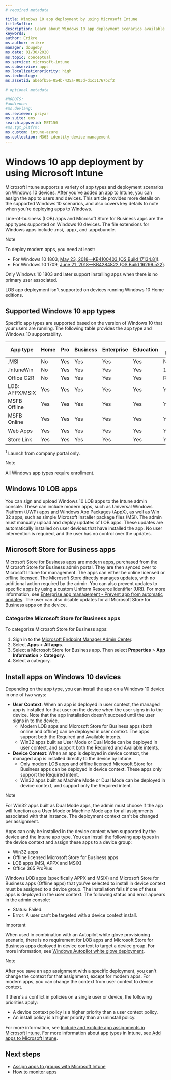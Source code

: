 ```yaml
---
# required metadata

title: Windows 10 app deployment by using Microsoft Intune
titleSuffix: 
description: Learn about Windows 10 app deployment scenarios available with Microsoft Intune.
keywords:
author: Erikre
ms.author: erikre
manager: dougeby
ms.date: 01/30/2020
ms.topic: conceptual
ms.service: microsoft-intune
ms.subservice: apps
ms.localizationpriority: high
ms.technology:
ms.assetid: abebfb5e-054b-435a-903d-d1c31767bcf2

# optional metadata

#ROBOTS:
#audience:
#ms.devlang:
ms.reviewer: priyar
ms.suite: ems
search.appverid: MET150
#ms.tgt_pltfrm:
ms.custom: intune-azure
ms.collection: M365-identity-device-management
---
```


# Windows 10 app deployment by using Microsoft Intune 

Microsoft Intune supports a variety of app types and deployment scenarios on Windows 10 devices. After you've added an app to Intune, you can assign the app to users and devices. This article provides more details on the supported Windows 10 scenarios, and also covers key details to note when you're deploying apps to Windows. 

Line-of-business (LOB) apps and Microsoft Store for Business apps are the app types supported on Windows 10 devices. The file extensions for Windows apps include .msi, .appx, and .appxbundle.  

> [!Note]
> To deploy modern apps, you need at least:
> - For Windows 10 1803, [May 23, 2018—KB4100403 (OS Build 17134.81)](https://support.microsoft.com/help/4100403/windows-10-update-kb4100403).
> - For Windows 10 1709, [June 21, 2018—KB4284822 (OS Build 16299.522)](https://support.microsoft.com/help/4284822).
>
> Only Windows 10 1803 and later support installing apps when there is no primary user associated.
>
> LOB app deployment isn't supported on devices running Windows 10 Home editions.

## Supported Windows 10 app types

Specific app types are supported based on the version of Windows 10 that your users are running. The following table provides the app type and Windows 10 supportability.

| App type | Home | Pro | Business | Enterprise | Education | S-Mode | Hololense | SurfaceHub | WCOS | Mobile |
|----------------|------|-----|----------|------------|-----------|--------|-----------|------------|------|--------|
|  .MSI | No | Yes | Yes | Yes | Yes | No | No | No | No | No |
| .IntuneWin | No | Yes | Yes | Yes | Yes | 19H2+ | No | No | No | No |
| Office C2R | No | Yes | Yes | Yes | Yes | RS4+ | No | No | No | No |
| LOB: APPX/MSIX | Yes | Yes | Yes | Yes | Yes | Yes | Yes | Yes | Yes | Yes |
| MSFB Offline | Yes | Yes | Yes | Yes | Yes | Yes | Yes | Yes | Yes | Yes |
| MSFB Online | Yes | Yes | Yes | Yes | Yes | Yes | RS4+ | Yes | Yes | Yes |
| Web Apps | Yes | Yes | Yes | Yes | Yes | Yes | Yes<sup>1 | Yes<sup>1 | Yes | Yes |
| Store Link | Yes | Yes | Yes | Yes | Yes | Yes | Yes | Yes | Yes | Yes |

<sup>1</sup> Launch from company portal only.

> [!NOTE]
> All Windows app types require enrollment.

## Windows 10 LOB apps

You can sign and upload Windows 10 LOB apps to the Intune admin console. These can include modern apps, such as Universal Windows Platform (UWP) apps and Windows App Packages (AppX), as well as Win 32 apps, such as simple Microsoft Installer package files (MSI). The admin must manually upload and deploy updates of LOB apps. These updates are automatically installed on user devices that have installed the app. No user intervention is required, and the user has no control over the updates. 

## Microsoft Store for Business apps

Microsoft Store for Business apps are modern apps, purchased from the Microsoft Store for Business admin portal. They are then synced over to Microsoft Intune for management. The apps can either be online licensed or offline licensed. The Microsoft Store directly manages updates, with no additional action required by the admin. You can also prevent updates to specific apps by using a custom Uniform Resource Identifier (URI). For more information, see [Enterprise app management - Prevent app from automatic updates](https://docs.microsoft.com/windows/client-management/mdm/enterprise-app-management#prevent-app-from-automatic-updates). The user can also disable updates for all Microsoft Store for Business apps on the device. 

### Categorize Microsoft Store for Business apps 
To categorize Microsoft Store for Business apps: 

1. Sign in to the [Microsoft Endpoint Manager Admin Center](https://go.microsoft.com/fwlink/?linkid=2109431).
2. Select **Apps** > **All apps**. 
3. Select a Microsoft Store for Business app. Then select **Properties** > **App Information** > **Category**. 
4. Select a category.

## Install apps on Windows 10 devices
Depending on the app type, you can install the app on a Windows 10 device in one of two ways:

- **User Context**: When an app is deployed in user context, the managed app is installed for that user on the device when the user signs in to the device. Note that the app installation doesn't succeed until the user signs in to the device. 
  - Modern LOB apps and Microsoft Store for Business apps (both online and offline) can be deployed in user context. The apps support both the Required and Available intents.
  - Win32 apps built as User Mode or Dual Mode can be deployed in user context, and support both the Required and Available intents. 
- **Device Context**: When an app is deployed in device context, the managed app is installed directly to the device by Intune.
  - Only modern LOB apps and offline licensed Microsoft Store for Business apps can be deployed in device context. These apps only support the Required intent.
  - Win32 apps built as Machine Mode or Dual Mode can be deployed in device context, and support only the Required intent.

> [!NOTE]
> For Win32 apps built as Dual Mode apps, the admin must choose if the app will function as a User Mode or Machine Mode app for all assignments associated with that instance. The deployment context can't be changed per assignment.  

Apps can only be installed in the device context when supported by the device and the Intune app type. You can install the following app types in the device context and assign these apps to a device group:

- Win32 apps
- Offline licensed Microsoft Store for Business apps
- LOB apps (MSI, APPX and MSIX)
- Office 365 ProPlus

Windows LOB apps (specifically APPX and MSIX) and Microsoft Store for Business apps (Offline apps) that you’ve selected to install in device context must be assigned to a device group. The installation fails if one of these apps is deployed in the user context. The following status and error appears in the admin console:
  - Status: Failed.
  - Error: A user can’t be targeted with a device context install.

> [!IMPORTANT]
> When used in combination with an Autopilot white glove provisioning scenario, there is no requirement for LOB apps and Microsoft Store for Business apps deployed in device context to target a device group. For more information, see [Windows Autopilot white glove deployment](https://docs.microsoft.com/windows/deployment/windows-autopilot/white-glove).

> [!Note]
> After you save an app assignment with a specific deployment, you can't change the context for that assignment, except for modern apps. For modern apps, you can change the context from user context to device context. 

If there's a conflict in policies on a single user or device, the following priorities apply:
- A device context policy is a higher priority than a user context policy. 
- An install policy is a higher priority than an uninstall policy.

For more information, see [Include and exclude app assignments in Microsoft Intune](apps-inc-exl-assignments.md). For more information about app types in Intune, see [Add apps to Microsoft Intune](apps-add.md).

## Next steps

- [Assign apps to groups with Microsoft Intune](apps-deploy.md)
- [How to monitor apps](apps-monitor.md)
